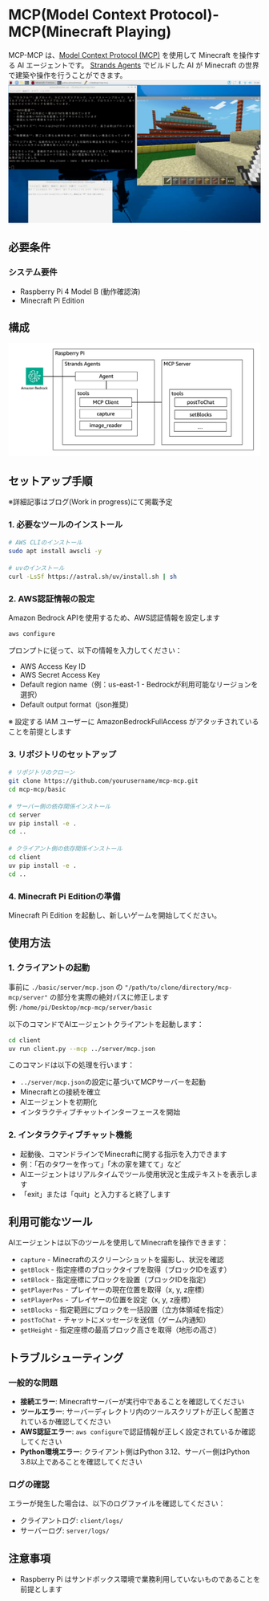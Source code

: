 # MCP(Model Context Protocol)-MCP(Minecraft Playing) 

MCP-MCP は、[Model Context Protocol (MCP)](https://modelcontextprotocol.io/introduction) を使用して Minecraft を操作する AI エージェントです。
[Strands Agents](https://strandsagents.com/latest/) でビルドした AI が Minecraft の世界で建築や操作を行うことができます。  
![image](./image/image000.png)

## 必要条件

### システム要件
- Raspberry Pi 4 Model B (動作確認済)  
- Minecraft Pi Edition 

## 構成
![image](./image/image001.png)

## セットアップ手順

※詳細記事はブログ(Work in progress)にて掲載予定

### 1. 必要なツールのインストール

```bash
# AWS CLIのインストール
sudo apt install awscli -y

# uvのインストール
curl -LsSf https://astral.sh/uv/install.sh | sh
```

### 2. AWS認証情報の設定
Amazon Bedrock APIを使用するため、AWS認証情報を設定します  

```bash
aws configure
```

プロンプトに従って、以下の情報を入力してください：
- AWS Access Key ID
- AWS Secret Access Key
- Default region name（例：us-east-1 - Bedrockが利用可能なリージョンを選択）
- Default output format（json推奨）

※ 設定する IAM ユーザーに AmazonBedrockFullAccess がアタッチされていることを前提とします

### 3. リポジトリのセットアップ

```bash
# リポジトリのクローン
git clone https://github.com/yourusername/mcp-mcp.git
cd mcp-mcp/basic

# サーバー側の依存関係インストール
cd server
uv pip install -e .
cd ..

# クライアント側の依存関係インストール
cd client
uv pip install -e .
cd ..
```

### 4. Minecraft Pi Editionの準備
Minecraft Pi Edition を起動し、新しいゲームを開始してください。

## 使用方法

### 1. クライアントの起動
事前に `./basic/server/mcp.json` の `"/path/to/clone/directory/mcp-mcp/server"` の部分を実際の絶対パスに修正します  
例: `/home/pi/Desktop/mcp-mcp/server/basic` 

以下のコマンドでAIエージェントクライアントを起動します：

```bash
cd client
uv run client.py --mcp ../server/mcp.json
```

このコマンドは以下の処理を行います：
- `../server/mcp.json`の設定に基づいてMCPサーバーを起動
- Minecraftとの接続を確立
- AIエージェントを初期化
- インタラクティブチャットインターフェースを開始

### 2. インタラクティブチャット機能
- 起動後、コマンドラインでMinecraftに関する指示を入力できます
- 例：「石のタワーを作って」「木の家を建てて」など
- AIエージェントはリアルタイムでツール使用状況と生成テキストを表示します
- 「exit」または「quit」と入力すると終了します

## 利用可能なツール

AIエージェントは以下のツールを使用してMinecraftを操作できます：

- `capture` - Minecraftのスクリーンショットを撮影し、状況を確認
- `getBlock` - 指定座標のブロックタイプを取得（ブロックIDを返す）
- `setBlock` - 指定座標にブロックを設置（ブロックIDを指定）
- `getPlayerPos` - プレイヤーの現在位置を取得（x, y, z座標）
- `setPlayerPos` - プレイヤーの位置を設定（x, y, z座標）
- `setBlocks` - 指定範囲にブロックを一括設置（立方体領域を指定）
- `postToChat` - チャットにメッセージを送信（ゲーム内通知）
- `getHeight` - 指定座標の最高ブロック高さを取得（地形の高さ）

## トラブルシューティング

### 一般的な問題
- **接続エラー**: Minecraftサーバーが実行中であることを確認してください
- **ツールエラー**: サーバーディレクトリ内のツールスクリプトが正しく配置されているか確認してください
- **AWS認証エラー**: `aws configure`で認証情報が正しく設定されているか確認してください
- **Python環境エラー**: クライアント側はPython 3.12、サーバー側はPython 3.8以上であることを確認してください

### ログの確認
エラーが発生した場合は、以下のログファイルを確認してください：
- クライアントログ: `client/logs/`
- サーバーログ: `server/logs/`

## 注意事項
- Raspberry Pi はサンドボックス環境で業務利用していないものであることを前提とします

